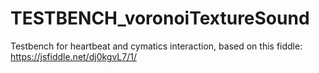 # TESTBENCH_voronoiTextureSound

Testbench for heartbeat and cymatics interaction, based on this fiddle: https://jsfiddle.net/dj0kgvL7/1/
